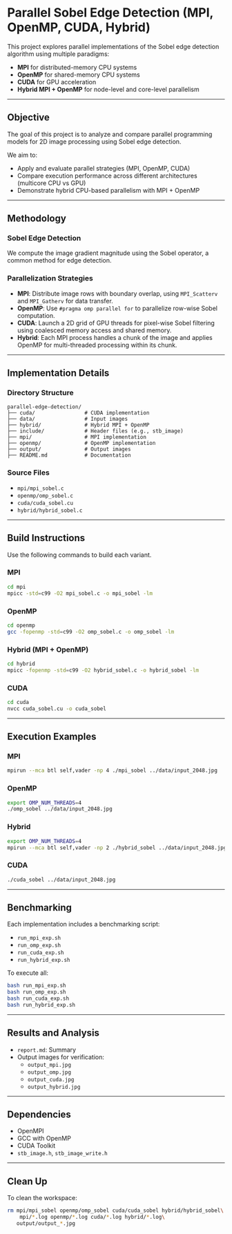 # Parallel Sobel Edge Detection (MPI, OpenMP, CUDA, Hybrid)

This project explores parallel implementations of the Sobel edge detection algorithm using multiple paradigms:
- **MPI** for distributed-memory CPU systems
- **OpenMP** for shared-memory CPU systems
- **CUDA** for GPU acceleration
- **Hybrid MPI + OpenMP** for node-level and core-level parallelism

---

## Objective

The goal of this project is to analyze and compare parallel programming models for 2D image processing using Sobel edge detection.

We aim to:
- Apply and evaluate parallel strategies (MPI, OpenMP, CUDA)
- Compare execution performance across different architectures (multicore CPU vs GPU)
- Demonstrate hybrid CPU-based parallelism with MPI + OpenMP

---

## Methodology

### Sobel Edge Detection

We compute the image gradient magnitude using the Sobel operator, a common method for edge detection.

### Parallelization Strategies

- **MPI**: Distribute image rows with boundary overlap, using `MPI_Scatterv` and `MPI_Gatherv` for data transfer.
- **OpenMP**: Use `#pragma omp parallel for` to parallelize row-wise Sobel computation.
- **CUDA**: Launch a 2D grid of GPU threads for pixel-wise Sobel filtering using coalesced memory access and shared memory.
- **Hybrid**: Each MPI process handles a chunk of the image and applies OpenMP for multi-threaded processing within its chunk.

---

## Implementation Details

### Directory Structure

```
parallel-edge-detection/
├── cuda/                # CUDA implementation
├── data/                # Input images
├── hybrid/              # Hybrid MPI + OpenMP
├── include/             # Header files (e.g., stb_image)
├── mpi/                 # MPI implementation
├── openmp/              # OpenMP implementation
├── output/              # Output images
├── README.md            # Documentation
```

### Source Files

- `mpi/mpi_sobel.c`
- `openmp/omp_sobel.c`
- `cuda/cuda_sobel.cu`
- `hybrid/hybrid_sobel.c`

---

## Build Instructions

Use the following commands to build each variant.

### MPI

```bash
cd mpi
mpicc -std=c99 -O2 mpi_sobel.c -o mpi_sobel -lm
```

### OpenMP

```bash
cd openmp
gcc -fopenmp -std=c99 -O2 omp_sobel.c -o omp_sobel -lm
```

### Hybrid (MPI + OpenMP)

```bash
cd hybrid
mpicc -fopenmp -std=c99 -O2 hybrid_sobel.c -o hybrid_sobel -lm
```

### CUDA

```bash
cd cuda
nvcc cuda_sobel.cu -o cuda_sobel
```

---

## Execution Examples

### MPI

```bash
mpirun --mca btl self,vader -np 4 ./mpi_sobel ../data/input_2048.jpg
```

### OpenMP

```bash
export OMP_NUM_THREADS=4
./omp_sobel ../data/input_2048.jpg
```

### Hybrid

```bash
export OMP_NUM_THREADS=4
mpirun --mca btl self,vader -np 2 ./hybrid_sobel ../data/input_2048.jpg
```

### CUDA

```bash
./cuda_sobel ../data/input_2048.jpg
```

---

## Benchmarking

Each implementation includes a benchmarking script:
- `run_mpi_exp.sh`
- `run_omp_exp.sh`
- `run_cuda_exp.sh`
- `run_hybrid_exp.sh`

To execute all:
```bash
bash run_mpi_exp.sh
bash run_omp_exp.sh
bash run_cuda_exp.sh
bash run_hybrid_exp.sh
```

---

## Results and Analysis

- `report.md`: Summary
- Output images for verification:
  - `output_mpi.jpg`
  - `output_omp.jpg`
  - `output_cuda.jpg`
  - `output_hybrid.jpg`

---

## Dependencies

- OpenMPI
- GCC with OpenMP
- CUDA Toolkit
- `stb_image.h`, `stb_image_write.h`

---

## Clean Up

To clean the workspace:

```bash
rm mpi/mpi_sobel openmp/omp_sobel cuda/cuda_sobel hybrid/hybrid_sobel\
    mpi/*.log openmp/*.log cuda/*.log hybrid/*.log\
   output/output_*.jpg
```

